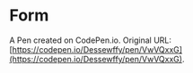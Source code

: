 # Form

A Pen created on CodePen.io. Original URL: [https://codepen.io/Dessewffy/pen/VwVQxxG](https://codepen.io/Dessewffy/pen/VwVQxxG).

